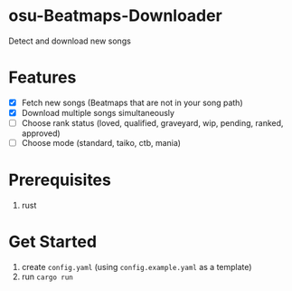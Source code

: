 # osu-Beatmaps-Downloader
Detect and download new songs

# Features
- [x] Fetch new songs (Beatmaps that are not in your song path)
- [x] Download multiple songs simultaneously
- [ ] Choose rank status (loved, qualified, graveyard, wip, pending, ranked, approved)
- [ ] Choose mode (standard, taiko, ctb, mania)

# Prerequisites
1. rust

# Get Started
1. create `config.yaml` (using `config.example.yaml` as a template)
2. run `cargo run`
